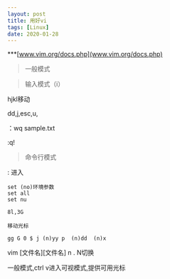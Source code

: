 ```yaml
---
layout: post
title: 用好vi
tags: [Linux]
date: 2020-01-28
--- 
```


***[www.vim.org/docs.php](www.vim.org/docs.php)

> 一般模式

> 输入模式（i）

hjkl移动

dd,j,esc,u,

：wq sample.txt

:q!

> 命令行模式

: 进入

``` 
set (no)环境参数
set all
set nu

8l,3G

移动光标

gg G 0 $ j (n)yy p  (n)dd  (n)x
```

vim [文件名][文件名]
n . N切换

一般模式,ctrl v进入可视模式,提供可用光标

